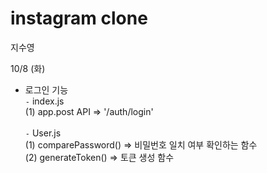 # instagram clone 
지수영

10/8 (화) <br>
- 로그인 기능 <br>
`-` index.js <br>
    (1) app.post API => '/auth/login' <br><br>
`-` User.js <br>
    (1) comparePassword() => 비밀번호 일치 여부 확인하는 함수 <br>
    (2) generateToken() => 토큰 생성 함수 <br>
